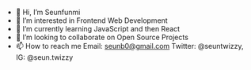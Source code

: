 - 👋 Hi, I’m Seunfunmi
- 👀 I’m interested in Frontend Web Development
- 🌱 I’m currently learning JavaScript and then React
- 💞️ I’m looking to collaborate on Open Source Projects
- 📫 How to reach me Email: seunb0@gmail.com Twitter: @seuntwizzy, IG: @seun.twizzy

<!---
Seuntwizzy/Seuntwizzy is a ✨ special ✨ repository because its `README.md` (this file) appears on your GitHub profile.
You can click the Preview link to take a look at your changes.
--->
